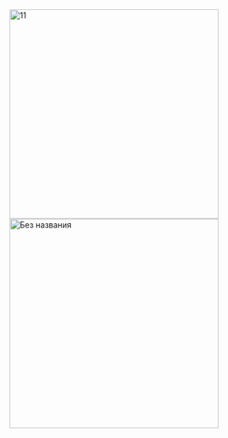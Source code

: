 <img width="368" alt="11" src="https://user-images.githubusercontent.com/49156359/121247532-2ed83a80-c8c4-11eb-8ea5-5892a1a5fd3f.png">
<img width="368" alt="Без названия" src="https://user-images.githubusercontent.com/49156359/121247548-31d32b00-c8c4-11eb-93bb-7ff54a26595a.png">
